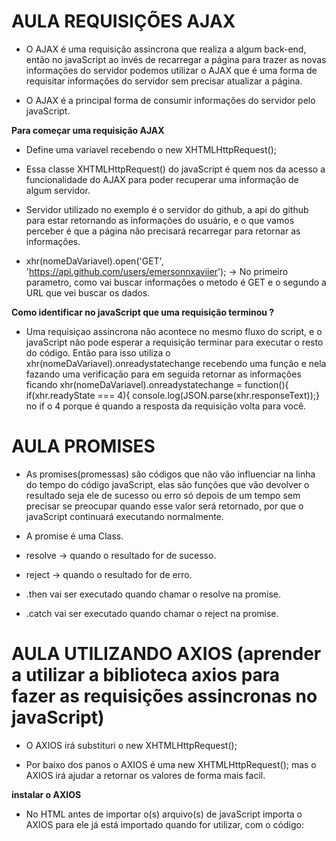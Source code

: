 

# AULA REQUISIÇÕES AJAX

-   O AJAX é uma requisição assincrona que realiza a algum back-end, então no javaScript ao invés de recarregar a página para trazer as novas informações do servidor podemos utilizar o AJAX  que é uma forma de requisitar informações do servidor sem precisar atualizar a página.

-   O AJAX é a principal forma de consumir informações do servidor pelo javaScript.

**Para começar uma requisição AJAX**

-   Define uma variavel recebendo o new XHTMLHttpRequest(); 

-   Essa classe XHTMLHttpRequest() do javaScript é quem nos da acesso a funcionalidade do AJAX para poder recuperar uma informação de algum servidor.

-   Servidor utilizado no exemplo é o servidor do github, a api do github para estar retornando as informações do usuário, e o que vamos perceber é que a página não precisará recarregar para retornar as informações.

-    xhr(nomeDaVariavel).open('GET', 'https://api.github.com/users/emersonnxaviier');  -> No primeiro parametro, como vai buscar informações o metodo é GET e o segundo a URL que vei buscar os dados.

**Como identificar no javaScript que uma requisição terminou ?**

-   Uma requisiçao assincrona não acontece no mesmo fluxo do script, e o javaScript não pode esperar a requisição terminar para executar o resto do código. Então para isso utiliza o xhr(nomeDaVariavel).onreadystatechange recebendo uma função e nela fazando uma verificação para em seguida retornar as informações ficando xhr(nomeDaVariavel).onreadystatechange = function(){ if(xhr.readyState === 4){ console.log(JSON.parse(xhr.responseText));} no if o 4 porque é quando a resposta da requisição volta para você.


# AULA PROMISES

-   As promises(promessas) são códigos que não vão influenciar na linha do tempo do código javaScript, elas são funções que vão devolver o resultado seja ele de sucesso ou erro só depois de um tempo sem precisar se preocupar quando esse valor será retornado, por que o javaScript continuará executando normalmente.

-   A promise é uma Class.

-   resolve -> quando o resultado for de sucesso.

-   reject  -> quando o resultado for de erro.

-   .then vai ser executado quando chamar o resolve na promise.

-   .catch vai ser executado quando chamar o reject na promise.

# AULA UTILIZANDO AXIOS (aprender a utilizar a biblioteca axios para fazer as requisições assincronas no javaScript)

-   O AXIOS irá substituri o new XHTMLHttpRequest(); 

-   Por baixo dos panos o AXIOS é uma new XHTMLHttpRequest(); mas o AXIOS irá ajudar a retornar os valores de forma mais facil.

**instalar o AXIOS**

-   No HTML antes de importar o(s) arquivo(s) de javaScript importa o AXIOS para ele já está importado quando for utilizar, com o código:       <script src="https://unpkg.com/axios/dist/axios.min.js"></script>




